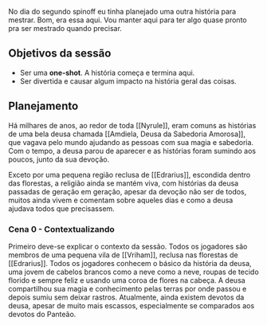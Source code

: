 No dia do segundo spinoff eu tinha planejado uma outra história para mestrar. Bom, era essa aqui. Vou manter aqui para ter algo quase pronto pra ser mestrado quando precisar.

## Objetivos da sessão
- Ser uma **one-shot**. A história começa e termina aqui.
- Ser divertida e causar algum impacto na história geral das coisas.

## Planejamento
Há milhares de anos, ao redor de toda [[Nyrule]], eram comuns as histórias de uma bela deusa chamada [[Amdiela, Deusa da Sabedoria Amorosa]], que vagava pelo mundo ajudando as pessoas com sua magia e sabedoria. Com o tempo, a deusa parou de aparecer e as histórias foram sumindo aos poucos, junto da sua devoção.

Exceto por uma pequena região reclusa de [[Edrarius]], escondida dentro das florestas, a religião ainda se mantém viva, com histórias da deusa passadas de geração em geração, apesar da devoção não ser de todos, muitos ainda vivem e comentam sobre aqueles dias e como a deusa ajudava todos que precisassem.

### Cena 0 - Contextualizando
Primeiro deve-se explicar o contexto da sessão. Todos os jogadores são membros de uma pequena vila de [[Vriham]], reclusa nas florestas de [[Edrarius]]. Todos os jogadores conhecem o básico da história da deusa, uma jovem de cabelos brancos como a neve como a neve, roupas de tecido florido e sempre feliz e usando uma coroa de flores na cabeça. A deusa compartilhou sua magia e conhecimento pelas terras por onde passou e depois sumiu sem deixar rastros. Atualmente, ainda existem devotos da deusa, apesar de muito mais escassos, especialmente se comparados aos devotos do Panteão.

